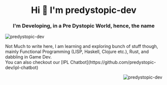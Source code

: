 <h1 align="center">Hi 👋 I'm predystopic-dev</h1>
<h3 align="center">I'm Developing, in a Pre Dystopic World, hence, the name</h3>

<p align="left"> <img src="https://komarev.com/ghpvc/?username=predystopic-dev&label=Profile%20views&color=0e75b6&style=flat" alt="predystopic-dev" /> </p>
Not Much to write here,
I am learning and exploring bunch of stuff though, mainly Functional Programming (LISP, Haskell, Clojure etc.), Rust, and dabbling in Game Dev.
<br>
You can also checkout our [IPL Chatbot](https://github.com/predystopic-dev/ipl-chatbot)
<p>&nbsp;<img align="right" src="https://github-readme-stats.vercel.app/api?username=predystopic-dev&show_icons=true&locale=en" alt="predystopic-dev" /></p>
